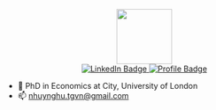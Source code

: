 
<div id="header" align="center">
  <img src="https://media.giphy.com/media/ByiabPgCu4oSc/giphy.gif" width="100"/>
</div>
<div id="badges" align="center">
  <a href="https://www.linkedin.com/in/nhuy-nguyen-0107ny0107/">
    <img src="https://img.shields.io/badge/LinkedIn-blue?style=for-the-badge&logo=linkedin&logoColor=white" alt="LinkedIn Badge"/>
  </a>
  <a href="https://drive.google.com/file/d/1wsYPyc8Nw41b3J8hmbuxXet7lljaCz4n/view?usp=sharing">
    <img src="https://img.shields.io/badge/Profile-red?style=for-the-badge&logo=profile&logoColor=white" alt="Profile Badge"/>
  </a>
</div>

- 📃 PhD in Economics at City, University of London
- 📫 nhuynghu.tgvn@gmail.com

